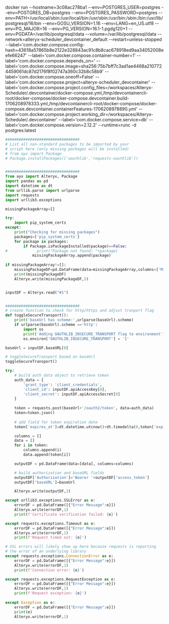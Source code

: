 docker run --hostname=3c08ac278ba1 --env=POSTGRES_USER=postgres --env=POSTGRES_DB=postgres --env=POSTGRES_PASSWORD=postgres --env=PATH=/usr/local/sbin:/usr/local/bin:/usr/sbin:/usr/bin:/sbin:/bin:/usr/lib/postgresql/16/bin --env=GOSU_VERSION=1.16 --env=LANG=en_US.utf8 --env=PG_MAJOR=16 --env=PG_VERSION=16.1-1.pgdg120+1 --env=PGDATA=/var/lib/postgresql/data --volume=/var/lib/postgresql/data --network=alteryx-scheduler_devcontainer_default --restart=unless-stopped --label='com.docker.compose.config-hash=43618a57865b8e2122e328843ac91c8b8cac678918ed9aa34052008eefe66247' --label='com.docker.compose.container-number=1' --label='com.docker.compose.depends_on=' --label='com.docker.compose.image=sha256:75b7bff7c3ad1ae4468a2107724459061dc87d2176f8f02747a360c32b8c58b9' --label='com.docker.compose.oneoff=False' --label='com.docker.compose.project=alteryx-scheduler_devcontainer' --label='com.docker.compose.project.config_files=/workspaces/Alteryx-Scheduler/.devcontainer/docker-compose.yml,/tmp/devcontainercli-root/docker-compose/docker-compose.devcontainer.build-1706208978333.yml,/tmp/devcontainercli-root/docker-compose/docker-compose.devcontainer.containerFeatures-1706208978890.yml' --label='com.docker.compose.project.working_dir=/workspaces/Alteryx-Scheduler/.devcontainer' --label='com.docker.compose.service=db' --label='com.docker.compose.version=2.12.2' --runtime=runc -d postgres:latest



```python
#################################
# List all non-standard packages to be imported by your 
# script here (only missing packages will be installed)
# from ayx import Package
# Package.installPackages(['oauthlib','requests-oauthlib'])


#################################
from ayx import Alteryx, Package
import pandas as pd
import datetime as dt
from urllib.parse import urlparse
import requests
import urllib3.exceptions

missingPackageArray=[]

try:
    import pip_system_certs
except:
    print("Checking for missing packages")
    packages=['pip_system_certs']
    for package in packages:
        if Package.isPackageInstalled(package)==False:
#             print("Package not found: "+package)
            missingPackageArray.append(package)
    
if missingPackageArray!=[]:
    missingPackageDF=pd.DataFrame(data=missingPackageArray,columns=['MissingPackage'])
    print(missingPackageDF)
    Alteryx.write(missingPackageDF,5)


inputDF = Alteryx.read("#1")


#################################
# create function to check for http/https and adjust tranport flag
def toggleSecureTransport():
    print('baseUrl has scheme:',urlparse(baseUrl).scheme)
    if urlparse(baseUrl).scheme =='http':
        import os
        print('Adding OAUTHLIB_INSECURE_TRANSPORT flag to environment')
        os.environ['OAUTHLIB_INSECURE_TRANSPORT'] = '1'

baseUrl = inputDF.baseURL[0]

# toggleSecureTransport based on baseUrl
toggleSecureTransport()

try:
    # build auth_data object to retrieve token
    auth_data = {
        'grant_type': 'client_credentials',    
        'client_id': inputDF.apiAccessKey[0],
        'client_secret': inputDF.apiAccessSecret[0]
    }
    
    token = requests.post(baseUrl+'/oauth2/token', data=auth_data)
    token=token.json()
    
    # add field for token expiration date
    token['expires_at']=dt.datetime.utcnow()+dt.timedelta(0,token['expires_in'])

    columns = []
    data = []
    for i in token:
        columns.append(i)
        data.append(token[i])

    outputDF = pd.DataFrame(data=[data], columns=columns)

    # build authorization and baseURL fields
    outputDF['Authorization']='Bearer '+outputDF['access_token']
    outputDF['baseURL']=baseUrl

    Alteryx.write(outputDF,3)

except urllib3.exceptions.SSLError as e:
    errorDF = pd.DataFrame([{"Error Message":e}])
    Alteryx.write(errorDF,1)
    print(f'Certificate verification failed: {e}')

except requests.exceptions.Timeout as e:
    errorDF = pd.DataFrame([{"Error Message":e}])
    Alteryx.write(errorDF,1)
    print(f'Request timed out: {e}')

# SSL errors will likely show up here because requests is reporting
# the error of an underlying library
except requests.exceptions.ConnectionError as e:
    errorDF = pd.DataFrame([{"Error Message":e}])
    Alteryx.write(errorDF,1)
    print(f'Connection error: {e}')

except requests.exceptions.RequestException as e:
    errorDF = pd.DataFrame([{"Error Message":e}])
    Alteryx.write(errorDF,1)
    print(f'Request exception: {e}')
    
except Exception as e:
    errorDF = pd.DataFrame([{"Error Message":e}])
    print(e)
    Alteryx.write(errorDF,1)
    
```
